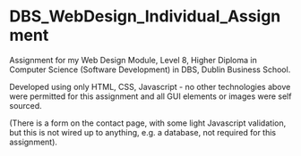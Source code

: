 # DBS_WebDesign_Individual_Assignment

Assignment for my Web Design Module, Level 8, Higher Diploma in Computer Science (Software Development) 
in DBS, Dublin Business School.

Developed using only HTML, CSS, Javascript - no other technologies above were permitted for this assignment 
and all GUI elements or images were self sourced.

(There is a form on the contact page, with some light Javascript validation, 
but this is not wired up to anything, e.g. a database, not required for this assignment).


